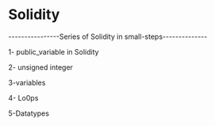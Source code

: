 # Solidity
----------------Series of Solidity in small-steps--------------

1- public_variable in Solidity


2-  unsigned integer 

3-variables

4- Lo0ps

5-Datatypes




